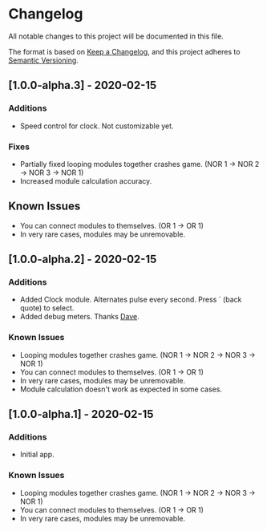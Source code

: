 # Changelog
All notable changes to this project will be documented in this file.

The format is based on [Keep a Changelog](https://keepachangelog.com/en/1.0.0/),
and this project adheres to [Semantic Versioning](https://semver.org/spec/v2.0.0.html).

## [1.0.0-alpha.3] - 2020-02-15
### Additions
- Speed control for clock. Not customizable yet.

### Fixes
- Partially fixed looping modules together crashes game. (NOR 1 -> NOR 2 -> NOR 3 -> NOR 1)
- Increased module calculation accuracy.

## Known Issues
- You can connect modules to themselves. (OR 1 -> OR 1)
- In very rare cases, modules may be unremovable.

## [1.0.0-alpha.2] - 2020-02-15
### Additions
- Added Clock module. Alternates pulse every second. Press ` (back quote) to select.
- Added debug meters. Thanks [Dave](https://github.com/imdaveead).

### Known Issues
- Looping modules together crashes game. (NOR 1 -> NOR 2 -> NOR 3 -> NOR 1)
- You can connect modules to themselves. (OR 1 -> OR 1)
- In very rare cases, modules may be unremovable.
- Module calculation doesn't work as expected in some cases.

## [1.0.0-alpha.1] - 2020-02-15
### Additions
- Initial app.

### Known Issues
- Looping modules together crashes game. (NOR 1 -> NOR 2 -> NOR 3 -> NOR 1)
- You can connect modules to themselves. (OR 1 -> OR 1)
- In very rare cases, modules may be unremovable.


